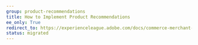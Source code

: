 ```yaml
---
group: product-recommendations
title: How to Implement Product Recommendations
ee_only: True
redirect_to: https://experienceleague.adobe.com/docs/commerce-merchant-services/product-recommendations/getting-started/implementation-workflow.html
status: migrated
---
```

